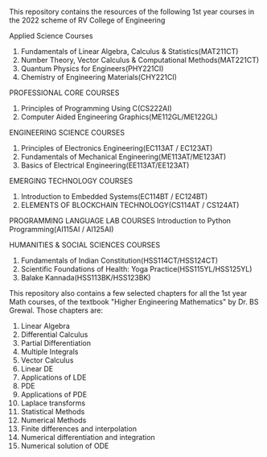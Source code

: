 This repository contains the resources of the following 1st year courses in the 2022 scheme of RV College of Engineering

Applied Science Courses
1) Fundamentals of Linear Algebra, Calculus & Statistics(MAT211CT)
2) Number Theory, Vector Calculus & Computational Methods(MAT221CT)
3) Quantum Physics for Engineers(PHY221CI)
4) Chemistry of Engineering Materials(CHY221CI)

PROFESSIONAL CORE COURSES
1) Principles of Programming Using C(CS222AI)
2) Computer Aided Engineering Graphics(ME112GL/ME122GL)

ENGINEERING SCIENCE COURSES
1) Principles of Electronics Engineering(EC113AT / EC123AT)
2) Fundamentals of Mechanical Engineering(ME113AT/ME123AT)
3) Basics of Electrical Engineering(EE113AT/EE123AT)

EMERGING TECHNOLOGY COURSES
1) Introduction to Embedded Systems(EC114BT / EC124BT)
2) ELEMENTS OF BLOCKCHAIN TECHNOLOGY(CS114AT / CS124AT)

PROGRAMMING LANGUAGE LAB COURSES
Introduction to Python Programming(AI115AI / AI125AI)

HUMANITIES & SOCIAL SCIENCES COURSES
1) Fundamentals of Indian Constitution(HSS114CT/HSS124CT)
2) Scientific Foundations of Health: Yoga Practice(HSS115YL/HSS125YL)
3) Balake Kannada(HSS113BK/HSS123BK)

This repository also contains a few selected chapters for all the 1st year Math courses, of the textbook "Higher Engineering Mathematics" by Dr. BS Grewal. Those chapters are:
1) Linear Algebra
2) Differential Calculus
3) Partial Differentiation
4) Multiple Integrals
5) Vector Calculus
6) Linear DE
7) Applications of LDE
8) PDE
9) Applications of PDE
10) Laplace transforms
11) Statistical Methods
12) Numerical Methods
13) Finite differences and interpolation
14) Numerical differentiation and integration
15) Numerical solution of ODE

